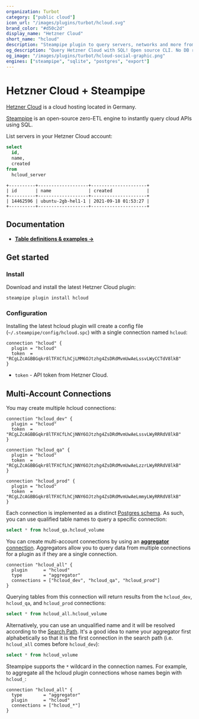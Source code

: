 ```yaml
---
organization: Turbot
category: ["public cloud"]
icon_url: "/images/plugins/turbot/hcloud.svg"
brand_color: "#d50c2d"
display_name: "Hetzner Cloud"
short_name: "hcloud"
description: "Steampipe plugin to query servers, networks and more from Hetzner Cloud."
og_description: "Query Hetzner Cloud with SQL! Open source CLI. No DB required."
og_image: "/images/plugins/turbot/hcloud-social-graphic.png"
engines: ["steampipe", "sqlite", "postgres", "export"]
---
```


# Hetzner Cloud + Steampipe

[Hetzner Cloud](https://www.hetzner.com/cloud) is a cloud hosting located in Germany.

[Steampipe](https://steampipe.io) is an open-source zero-ETL engine to instantly query cloud APIs using SQL.

List servers in your Hetzner Cloud account:

```sql
select
  id,
  name,
  created
from
  hcloud_server
```

```
+----------+-------------------+---------------------+
| id       | name              | created             |
+----------+-------------------+---------------------+
| 14462596 | ubuntu-2gb-hel1-1 | 2021-09-18 01:53:27 |
+----------+-------------------+---------------------+
```

## Documentation

- **[Table definitions & examples →](/plugins/turbot/hcloud/tables)**

## Get started

### Install

Download and install the latest Hetzner Cloud plugin:

```bash
steampipe plugin install hcloud
```

### Configuration

Installing the latest hcloud plugin will create a config file (`~/.steampipe/config/hcloud.spc`) with a single connection named `hcloud`:

```hcl
connection "hcloud" {
  plugin = "hcloud"
  token  = "RCgLZcAGBBGqkr8lTFXCfLhCjLMM6OJtzhg4ZsDRdMvmUwAeLssvLWyCCTdV8lkB"
}
```

- `token` - API token from Hetzner Cloud.

## Multi-Account Connections

You may create multiple hcloud connections:

```hcl
connection "hcloud_dev" {
  plugin = "hcloud"
  token  = "RCgLZcAGBBGqkr8lTFXCfLhCjNNY6OJtzhg4ZsDRdMvmUwAeLssvLWyRRRdV8lkB"
}

connection "hcloud_qa" {
  plugin = "hcloud"
  token  = "RCgLZcAGBBGqkr8lTFXCfLhCjNNY6OJtzhg4ZsDRdMvmUwAeLzzrLWyRRRdV8lkB"
}

connection "hcloud_prod" {
  plugin = "hcloud"
  token  = "RCgLZcAGBBGqkr8lTFXCfLhCjNNY6OJtzhg4ZsDRdMvmUwAeLmmyLWyRRRdV8lkB"
}
```

Each connection is implemented as a distinct [Postgres schema](https://www.postgresql.org/docs/current/ddl-schemas.html). As such, you can use qualified table names to query a specific connection:

```sql
select * from hcloud_qa.hcloud_volume
```

You can create multi-account connections by using an [**aggregator** connection](https://steampipe.io/docs/using-steampipe/managing-connections#using-aggregators). Aggregators allow you to query data from multiple connections for a plugin as if they are a single connection.

```hcl
connection "hcloud_all" {
  plugin      = "hcloud"
  type        = "aggregator"
  connections = ["hcloud_dev", "hcloud_qa", "hcloud_prod"]
}
```

Querying tables from this connection will return results from the `hcloud_dev`, `hcloud_qa`, and `hcloud_prod` connections:

```sql
select * from hcloud_all.hcloud_volume
```

Alternatively, you can use an unqualified name and it will be resolved according to the [Search Path](https://steampipe.io/docs/guides/search-path). It's a good idea to name your aggregator first alphabetically so that it is the first connection in the search path (i.e. `hcloud_all` comes before `hcloud_dev`):

```sql
select * from hcloud_volume
```

Steampipe supports the `*` wildcard in the connection names. For example, to aggregate all the hcloud plugin connections whose names begin with `hcloud_`:

```hcl
connection "hcloud_all" {
  type        = "aggregator"
  plugin      = "hcloud"
  connections = ["hcloud_*"]
}
```


